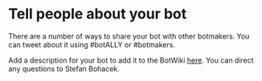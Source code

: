 # Tell people about your bot

There are a number of ways to share your bot with other botmakers. You can tweet about it using #botALLY or #botmakers.

Add a description for your bot to add it to the BotWiki [here](http://botwiki.org/submit-your-bot). You can direct any questions to Stefan Bohacek.